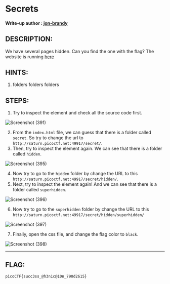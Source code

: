 # Secrets
#### Write-up author : [jon-brandy](https://github.com/jon-brandy)
## DESCRIPTION:
We have several pages hidden. Can you find the one with the flag?
The website is running [here](http://saturn.picoctf.net:49917)
## HINTS:
1. folders folders folders
## STEPS:
1. Try to inspect the element and check all the source code first.

![Screenshot (391)](https://user-images.githubusercontent.com/98648342/172051341-d3a6e67e-eba8-4301-b880-58452e18e57d.png)

2. From the `index.html` file, we can guess that there is a folder called `secret`. So try to change the url to `http://saturn.picoctf.net:49917/secret/`.
3. Then, try to inspect the element again. We can see that there is a folder called `hidden`.

![Screenshot (395)](https://user-images.githubusercontent.com/98648342/172051454-9c6c6e05-04e0-4339-9139-149f1ce283af.png)

4. Now try to go to the `hidden` folder by change the URL to this  `http://saturn.picoctf.net:49917/secret/hidden/`.
5. Next, try to inspect the element again! And we can see that there is a folder called `superhidden`.

![Screenshot (396)](https://user-images.githubusercontent.com/98648342/172051594-ff5e373a-d32c-46ea-abf9-9c559bd29984.png)

6. Now try to go to the `superhidden` folder by change the URL to this `http://saturn.picoctf.net:49917/secret/hidden/superhidden/`

![Screenshot (397)](https://user-images.githubusercontent.com/98648342/172051678-2287ffac-b4a7-442b-9214-5adaca4fbbcb.png)

7. Finally, open the css file, and change the flag color to `black`.

![Screenshot (398)](https://user-images.githubusercontent.com/98648342/172051743-eb1a6499-2494-4959-a6ab-d09c04b41353.png)

---

## FLAG:
```
picoCTF{succ3ss_@h3n1c@10n_790d2615}
```
